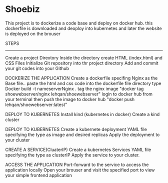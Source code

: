# Shoebiz

This project is to dockerize a code base and deploy on docker hub. this dockerfile is downloaded and deoploy into kubernetes and later the website is deployed on the brouser

STEPS 
**************************************************************

Create a project Dirextory
Inside the directory create HTML (index.html) and CSS Files
Initialize Git repository into thr project directory
Add and commit your git codes into your Github

DOCKERIZE THE APPLICATION
Create a dockerfile specifing Nginx as the Base file..
paste the html and css code into the dockerfile file directory
type Docker build -t nameserverNginx .
tag the nginx image "docker tag shoewebserver/nginx lehqan/shoewebserver"
login to docker hub from your terminal
then push the image to docker hub "docker push lehqan/shoewebserver:latest"

DEPLOY TO KUBERNETES
Install kind (kubernetes in docker)
Create a kind cluster

DEPLOY TO KUBERNETES
Create a kubernete deployment YAML file specifying the type as image and desired replicas
Apply the deployment to your cluster

CREATE A SERVICE(CluaterIP)
Create a kubernetes Services YAML file specifying the type as clusterIP
Apply the service to your cluster.

ACCESS THE APPLICATION
Port-forward to the service to access the application locally
Open your brouser and visit the specified port to view your simple frontend application




